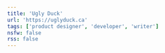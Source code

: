 ```yaml
---
title: 'Ugly Duck'
url: 'https://uglyduck.ca'
tags: ['product designer', 'developer', 'writer']
nsfw: false
rss: false
---
```

